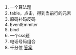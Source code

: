 1. 一个算法题
2. table，点击，得到当前行的元素
3. 原码补码反码
4. EventEmmiter
5. bind
6. 一个css题
7. 电话号码组合
8. 千分位
[答案](https://juejin.im/post/5d0b25c5f265da1b60290933)